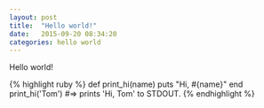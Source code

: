 ```yaml
---
layout: post
title:  "Hello world!"
date:   2015-09-20 08:34:20
categories: hello world
---
```

Hello world!

{% highlight ruby %}
def print_hi(name)
  puts "Hi, #{name}"
end
print_hi('Tom')
#=> prints 'Hi, Tom' to STDOUT.
{% endhighlight %}
